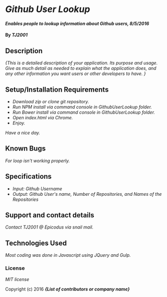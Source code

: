 # _Github User Lookup_

#### _Enables people to lookup information about Github users, 8/5/2016_

#### By _**TJ2001**_

## Description

_{This is a detailed description of your application. Its purpose and usage.  Give as much detail as needed to explain what the application does, and any other information you want users or other developers to have. }_

## Setup/Installation Requirements

* _Download zip or clone git repository._
* _Run NPM install via command console in GithubUserLookup folder._
* _Run Bower install via command console in GithubUserLookup folder._
* _Open index.html via Chrome._
* _Enjoy._

_Have a nice day._

## Known Bugs

_For loop isn't working properly._

## Specifications

* _Input: Github Username_
* _Output: Github User's name, Number of Repositories, and Names of the Repositories_

## Support and contact details

_Contact TJ2001 @ Epicodus via snail mail._

## Technologies Used

_Most coding was done in Javascript using JQuery and Gulp._

### License

*MIT license*

Copyright (c) 2016 **_{List of contributors or company name}_**
